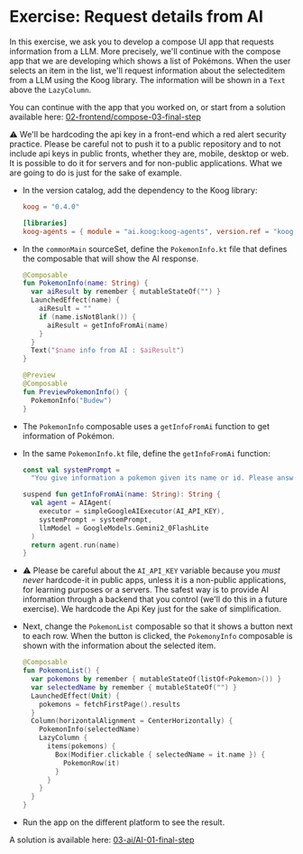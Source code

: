 # Exercise: Request details from AI

In this exercise, we ask you to develop a compose UI app that requests information from a LLM.
More precisely, we'll continue with the compose app that we are developing which shows a list of Pokémons.
When the user selects an item in the list, we'll request information about the selecteditem from a LLM using the Koog library.
The information will be shown in a `Text` above the `LazyColumn`.

You can continue with the app that you worked on, or start from a solution available here: [02-frontend/compose-03-final-step](02-frontend/compose-03-final-step/)

⚠️ We'll be hardcoding the api key in a front-end which a red alert security practice.
Please be careful not to push it to a public repository and to not include api keys in public fronts, whether they are, mobile, desktop or web.
It is possible to do it for servers and for non-public applications.
What we are going to do is just for the sake of example.

- In the version catalog, add the dependency to the Koog library:

  ```toml
  koog = "0.4.0"

  [libraries] 
  koog-agents = { module = "ai.koog:koog-agents", version.ref = "koog" }
  ```
  
- In the `commonMain` sourceSet, define the `PokemonInfo.kt` file that defines the composable that will show the AI response.
  
  ```kotlin
  @Composable
  fun PokemonInfo(name: String) {
    var aiResult by remember { mutableStateOf("") }
    LaunchedEffect(name) {
      aiResult = ""
      if (name.isNotBlank()) {
        aiResult = getInfoFromAi(name)
      }
    }
    Text("$name info from AI : $aiResult")
  }
  
  @Preview
  @Composable
  fun PreviewPokemonInfo() {
    PokemonInfo("Budew")
  }
  ```

- The `PokemonInfo` composable uses a `getInfoFromAi` function to get information of Pokémon.
- In the same `PokemonInfo.kt` file, define the `getInfoFromAi` function:

  ```kotlin
  const val systemPrompt =
    "You give information a pokemon given its name or id. Please answer in concise manner that fits in one line."
  
  suspend fun getInfoFromAi(name: String): String {
    val agent = AIAgent(
      executor = simpleGoogleAIExecutor(AI_API_KEY),
      systemPrompt = systemPrompt,
      llmModel = GoogleModels.Gemini2_0FlashLite
    )
    return agent.run(name)
  }
  ```

- ⚠️ Please be careful about the `AI_API_KEY` variable because you *must never* hardcode-it in public apps, unless it is a non-public applications, for learning purposes or a servers.
  The safest way is to provide AI information through a backend that you control (we'll do this in a future exercise).
  We hardcode the Api Key just for the sake of simplification.
- Next, change the `PokemonList` composable so that it shows a button next to each row. When the button is clicked, the `PokemonyInfo` composable is shown with the information about the selected item.

  ```kotlin
  @Composable
  fun PokemonList() {
    var pokemons by remember { mutableStateOf(listOf<Pokemon>()) }
    var selectedName by remember { mutableStateOf("") }
    LaunchedEffect(Unit) {
      pokemons = fetchFirstPage().results
    }
    Column(horizontalAlignment = CenterHorizontally) {
      PokemonInfo(selectedName)
      LazyColumn {
        items(pokemons) {
          Box(Modifier.clickable { selectedName = it.name }) {
            PokemonRow(it)
          }
        }
      }
    }
  }
  ```

- Run the app on the different platform to see the result.

A solution is available here: [03-ai/AI-01-final-step](./03-ai/AI-01-final-step)
